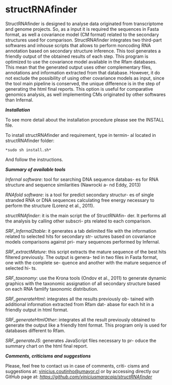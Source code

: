 structRNAfinder
===============
StructRNAfinder is designed to analyse data originated from transcriptome and genome projects. So, as a input it is required the sequences in Fasta format, as well  a covariance model (CM format) related to the secondary structures used for comparison.
StructRNAfinder integrates two third-part softwares and inhouse scripts that allows to perform noncoding RNA annotation based on secondary structure inference. This tool generates a friendly output of the obtained results of each step.
This program is optimized to use the covariance model available in the Rfam databases. This mean that the generated output uses other complementary files, annotations and information extracted from that database. However, it do not exclude the possibility of using other covariance models as input,  since the tool main pipeline is conserved, the unique difference is in the step of generating the html final reports. This option is useful for comparative genomics analysis, as well implementing CMs originated by other softwares than Infernal. 


***Installation***

To see more detail about the installation procedure please
see the INSTALL file.

To install structRNAfinder and requirement, type in termin-
al located in structRNAfinder folder:

	*sudo sh install.sh*

And follow the instructions.

***Summary of available tools***

*Infernal software*: tool for searching DNA sequence databas-
es for RNA structure and sequence similarities (Nawrocki a-
nd Eddy, 2013)

*RNAfold software*: is a tool for predict secondary structur-
es of single stranded RNA or DNA sequences calculating free
energy necessary to perform the structure (Lorenz et al., 
2011).

*structRNAfinder*: it is the main script the of StructRNAfin-
der. It performs all the analysis by calling other subscri-
pts related to each comparison.

*SRF_Infernal2table*: it generates a tab delimited file with
the information related to selected hits for secondary str-
uctures based on covariance models comparisons against pri-
mary sequences performed by Infernal.

*SRF_extractMature*: this script extracts the mature sequence
of the best hits filtered previously. The output is genera-
ted in two files in Fasta format, one with the complete se-
quence and another with the mature sequence of selected hi-
ts.

*SRF_taxonomy*: use the Krona tools (Ondov et al., 2011) to 
generate dynamic graphics with the taxonomic assignation of
all secondary structure based on each RNA famlify taxonomic
distribution.

*SRF_generateHtml*: integrates all the results previously ob-
tained with additional information extracted from Rfam dat-
abase for each hit in a friendly output in html format.  

*SRF_generateHtmlOther*: integrates all the result previously
obtained to generate the output like a friendly html format.
This program only is used for databases different to Rfam. 

*SRF_generateJS*: generates JavaScript files necessary to pr-
oduce the summary chart on the html final report.


***Comments, criticisms and suggestions***

Please, feel free to contact us in case of comments, criti-
cisms and suggestions at: vinicius.coutinho@umayor.cl or by
accessing directly our GitHub page at: 
*https://github.com/viniciusmaracaja/structRNAfinder*
